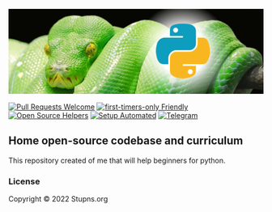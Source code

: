 [![Stupns Home Banner](https://github.com/stupns/HOME/blob/master/images-git/python-banner.png)](https://github.com/stupns/HOME)

[![Pull Requests Welcome](https://img.shields.io/badge/PRs-welcome-brightgreen.svg?style=flat)](http://makeapullrequest.com)
[![first-timers-only Friendly](https://img.shields.io/badge/first--timers--only-friendly-blue.svg)](http://www.firsttimersonly.com/)
[![Open Source Helpers](https://www.codetriage.com/freecodecamp/freecodecamp/badges/users.svg)](https://stackoverflow.com/)
[![Setup Automated](https://img.shields.io/badge/setup-automated-blue?logo=gitpod)](https://gitpod.io/from-referrer/)
[![Telegram](https://img.shields.io/discord/692816967895220344)](https://t.me/Stupns)

## Home open-source codebase and curriculum

This repository created of me that will help beginners for python.

### License

Copyright © 2022 Stupns.org

